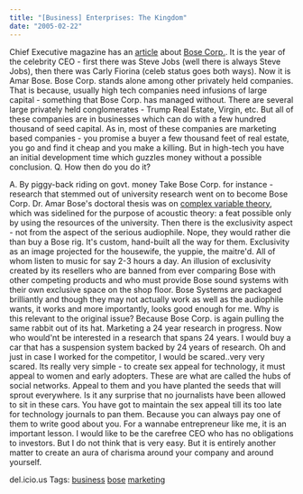 ```yaml
---
title: "[Business] Enterprises: The Kingdom"
date: "2005-02-22"
---
```


Chief Executive magazine has an [article](http://www.chiefexecutive.net/depts/technology/205a.htm) about [Bose Corp.](http://www.bose.com/). It is the year of the celebrity CEO - first there was Steve Jobs (well there is always Steve Jobs), then there was Carly Fiorina (celeb status goes both ways). Now it is Amar Bose. Bose Corp. stands alone among other privately held companies. That is because, usually high tech companies need infusions of large capital - something that Bose Corp. has managed without. There are several large privately held conglomerates - Trump Real Estate, Virgin, etc. But all of these companies are in businesses which can do with a few hundred thousand of seed capital. As in, most of these companies are marketing based companies - you promise a buyer a few thousand feet of real estate, you go and find it cheap and you make a killing. But in high-tech you have an initial development time which guzzles money without a possible conclusion. Q. How then do you do it?

A. By piggy-back riding on govt. money Take Bose Corp. for instance - research that stemmed out of university research went on to become Bose Corp. Dr. Amar Bose's doctoral thesis was on [complex variable theory](http://www.popsci.com/popsci/bown/2004/autotech/article/0,22221,750663-2,00.html), which was sidelined for the purpose of acoustic theory: a feat possible only by using the resources of the university. Then there is the exclusivity aspect - not from the aspect of the serious audiophile. Nope, they would rather die than buy a Bose rig. It's custom, hand-built all the way for them. Exclusivity as an image projected for the housewife, the yuppie, the maitre'd. All of whom listen to music for say 2-3 hours a day. An illusion of exclusivity created by its resellers who are banned from ever comparing Bose with other competing products and who must provide Bose sound systems with their own exclusive space on the shop floor. Bose Systems are packaged brilliantly and though they may not actually work as well as the audiophile wants, it works and more importantly, looks good enough for me. Why is this relevant to the original issue? Because Bose Corp. is again pulling the same rabbit out of its hat. Marketing a 24 year research in progress. Now who would'nt be interested in a research that spans 24 years. I would buy a car that has a suspension system backed by 24 years of research. Oh and just in case I worked for the competitor, I would be scared..very very scared. Its really very simple - to create sex appeal for technology, it must appeal to women and early adopters. These are what are called the hubs of social networks. Appeal to them and you have planted the seeds that will sprout everywhere. Is it any surprise that no journalists have been allowed to sit in these cars. You have got to maintain the sex appeal till its too late for technology journals to pan them. Because you can always pay one of them to write good about you. For a wannabe entrepreneur like me, it is an important lesson. I would like to be the carefree CEO who has no obligations to investors. But I do not think that is very easy. But it is entirely another matter to create an aura of charisma around your company and around yourself.

del.icio.us Tags: [business](http://del.icio.us/sss8ue/business) [bose](http://del.icio.us/sss8ue/bose) [marketing](http://del.icio.us/sss8ue/marketing)
